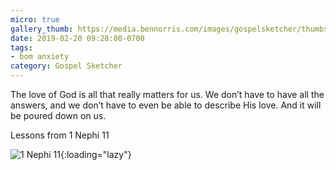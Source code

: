 ```yaml
---
micro: true
gallery_thumb: https://media.bennorris.com/images/gospelsketcher/thumbs/1-nephi-11.jpg
date: 2019-02-20 09:28:00-0700
tags:
- bom anxiety
category: Gospel Sketcher
---
```


The love of God is all that really matters for us. We don’t have to have all the answers, and we don’t have to even be able to describe His love. And it will be poured down on us.

Lessons from 1 Nephi 11

![1 Nephi 11](https://media.bennorris.com/images/gospelsketcher/bom-anxiety-study/1-nephi-11.jpg){:loading="lazy"}
